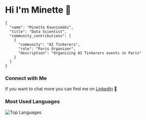 # Hi I'm Minette 👋
```
{
  "name": "Minette Kaunismäki",
  "title": "Data Scientist",
  "community_contributions": [
    {
      "community": "AI Tinkerers",
      "role": "Paris Organizer",
      "description": "Organizing AI Tinkerers events in Paris"
    }
  ]
}
```

### Connect with Me
If you want to chat more you can find me on [LinkedIn](https://www.linkedin.com/in/minette-kaunism%C3%A4ki-8b138b166/) 🔗

### Most Used Languages
![Top Languages](https://github-readme-stats.vercel.app/api/top-langs/?username=minettebrink&layout=compact&theme=default)

